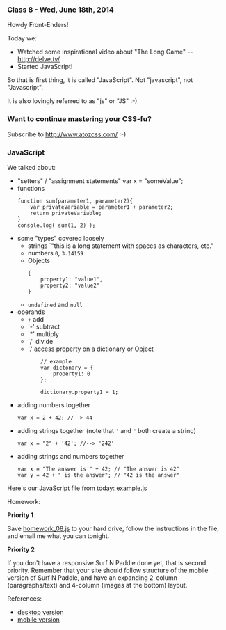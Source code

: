 ### Class 8 - Wed, June 18th, 2014

Howdy Front-Enders!

Today we:

- Watched some inspirational video about "The Long Game" -- http://delve.tv/
- Started JavaScript!

So that is first thing, it is called "JavaScript". Not "javascript", not "Javascript".

It is also lovingly referred to as "js" or "JS" :-)

### Want to continue mastering your CSS-fu?

Subscribe to http://www.atozcss.com/ :-)

### JavaScript

We talked about:

- "setters" / "assignment statements"
	var x = "someValue";
- functions
	```
	function sum(parameter1, parameter2){
		var privateVariable = parameter1 + parameter2;
		return privateVariable;
	}
	console.log( sum(1, 2) );
	```
- some "types" covered loosely
	- strings `"this is a long statement with spaces as characters, etc."
	- numbers `0`, `3.14159`
	- Objects
		```
		{
			property1: "value1",
			property2: "value2"
		}
		```
	- `undefined` and `null`
- operands
	- `+` add
	- '-' subtract
	- '*' multiply
	- '/' divide
	- '.' access property on a dictionary or Object
		```
			// example
			var dictonary = {
				property1: 0
			};

			dictionary.property1 = 1;
		```
- adding numbers together
	```
	var x = 2 + 42; //--> 44
	```
- adding strings together (note that `'` and `"` both create a string)
	```
	var x = "2" + '42'; //--> '242'
	```
- adding strings and numbers together
	```
	var x = "The answer is " + 42; // "The answer is 42"
	var y = 42 + " is the answer"; // "42 is the answer"
	```

Here's our JavaScript file from today: [example.js](./example.js)

Homework:

**Priority 1**

Save [homework_08.js](./homework_08.js) to your hard drive, follow the instructions in the file, and email me what you can tonight.

**Priority 2**

If you don't have a responsive Surf N Paddle done yet, that is second priority. Remember that your site should follow structure of the mobile version of Surf N Paddle, and have an expanding 2-column (paragraphs/text) and 4-column (images at the bottom) layout.

References:

- [desktop version](../class_04/surf-and-paddle.png)
- [mobile version](../class_06/surf-and-paddle-responsive.pdf)


